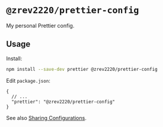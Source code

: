 # `@zrev2220/prettier-config`

My personal Prettier config.

## Usage

Install:

```bash
npm install --save-dev prettier @zrev2220/prettier-config
```

Edit `package.json`:

```jsonc
{
  // ...
  "prettier": "@zrev2220/prettier-config"
}
```

See also [Sharing Configurations](https://prettier.io/docs/en/configuration.html#sharing-configurations).
